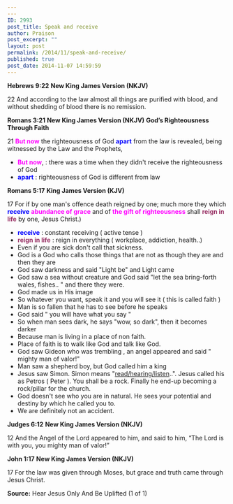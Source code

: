 ```yaml
---
---
ID: 2993
post_title: Speak and receive
author: Praison
post_excerpt: ""
layout: post
permalink: /2014/11/speak-and-receive/
published: true
post_date: 2014-11-07 14:59:59
---
```

<strong>Hebrews 9:22</strong>
<strong> New King James Version (NKJV)</strong>

22 And according to the law almost all things are purified with blood, and without shedding of blood there is no remission.

<strong>Romans 3:21</strong>
<strong> New King James Version (NKJV)</strong>
<strong> God’s Righteousness Through Faith</strong>

21 <span style="color: #ff00ff;"><strong>But now</strong></span> the righteousness of God <span style="color: #0000ff;"><strong>apart</strong></span> from the law is revealed, being witnessed by the Law and the Prophets,
<ul>
	<li><span style="color: #ff00ff;"><strong>But now</strong></span>, : there was a time when they didn't receive the righteousness of God</li>
	<li><span style="color: #0000ff;"><strong>apart</strong> </span>: righteousness of God is different from law</li>
</ul>
<strong>Romans 5:17</strong>
<strong> King James Version (KJV)</strong>

17 For if by one man's offence death reigned by one; much more they which <span style="color: #0000ff;"><strong>receive</strong></span> <span style="color: #ff00ff;"><strong>abundance of grace</strong></span> and of <span style="color: #ff00ff;"><strong>the gift of righteousness</strong></span> shall <span style="color: #993366;"><strong>reign in life</strong></span> by one, Jesus Christ.)
<ul>
	<li><span style="color: #0000ff;"><strong>receive</strong></span> : constant receiving ( active tense )</li>
	<li><span style="color: #993366;"><strong>reign in life</strong></span> : reign in everything ( workplace, addiction, health..)</li>
	<li>Even if you are sick don't call that sickness.</li>
	<li>God is a God who calls those things that are not as though they are and then they are</li>
	<li>God saw darkness and said "Light be" and Light came</li>
	<li>God saw a sea without creature and God said "let the sea bring-forth wales, fishes.. " and there they were.</li>
	<li>God made us in His image</li>
	<li>So whatever you want, speak it and you will see it ( this is called faith )</li>
	<li>Man is so fallen that he has to see before he speaks</li>
	<li>God said " you will have what you say "</li>
	<li>So when man sees dark, he says "wow, so dark", then it becomes darker</li>
	<li>Because man is living in a place of non faith.</li>
	<li>Place of faith is to walk like God and talk like God.</li>
	<li>God saw Gideon who was trembling , an angel appeared and said " mighty man of valor!"</li>
	<li>Man saw a shepherd boy, but God called him a king</li>
	<li>Jesus saw Simon. Simon means "<a title="Read/Hearing/Listen" rel="nofollow noopener noreferrer" href="http://www.abarim-publications.com/Meaning/Simon.html" target="_blank">read/hearing/listen</a>..". Jesus called his as Petros ( Peter ). You shall be a rock. Finally he end-up becoming a rock/pillar for the church.</li>
	<li>God doesn't see who you are in natural. He sees your potential and destiny by which he called you to.</li>
	<li>We are definitely not an accident.</li>
</ul>
<strong>Judges 6:12</strong>
<strong> New King James Version (NKJV)</strong>

12 And the Angel of the Lord appeared to him, and said to him, “The Lord is with you, you mighty man of valor!”

<strong>John 1:17</strong>
<strong> New King James Version (NKJV)</strong>

17 For the law was given through Moses, but grace and truth came through Jesus Christ.

<strong>Source:</strong> Hear Jesus Only And Be Uplifted (1 of 1)